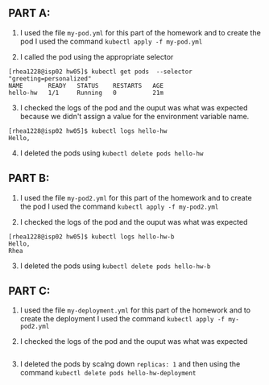 ## **PART A:**
1. I used the file ```my-pod.yml``` for this part of the homework and to create the pod I used the command ```kubectl apply -f my-pod.yml```

2. I called the pod using the appropriate selector
```
[rhea1228@isp02 hw05]$ kubectl get pods  --selector "greeting=personalized"
NAME       READY   STATUS    RESTARTS   AGE
hello-hw   1/1     Running   0          21m
```

3. I checked the logs of the pod and the ouput was what was expected because we didn't assign a value for the environment variable name. 
```
[rhea1228@isp02 hw05]$ kubectl logs hello-hw
Hello,
```

4. I deleted the pods using ```kubectl delete pods hello-hw```

## **PART B:**
1. I used the file ```my-pod2.yml``` for this part of the homework and to create the pod I used the command ```kubectl apply -f my-pod2.yml```

2. I checked the logs of the pod and the ouput was what was expected
```
[rhea1228@isp02 hw05]$ kubectl logs hello-hw-b
Hello,
Rhea
```

3. I deleted the pods using ```kubectl delete pods hello-hw-b```

## **PART C:**
1. I used the file ```my-deployment.yml``` for this part of the homework and to create the deployment I used the command ```kubectl apply -f my-pod2.yml```

2. I checked the logs of the pod and the ouput was what was expected
```

```

3. I deleted the pods by scalng down ```replicas: 1``` and then using the command ```kubectl delete pods hello-hw-deployment```

